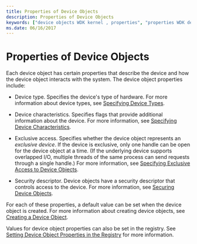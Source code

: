 ```yaml
---
title: Properties of Device Objects
description: Properties of Device Objects
keywords: ["device objects WDK kernel , properties", "properties WDK device objects"]
ms.date: 06/16/2017
---
```


# Properties of Device Objects





Each device object has certain properties that describe the device and how the device object interacts with the system. The device object properties include:

-   Device type. Specifies the device's type of hardware. For more information about device types, see [Specifying Device Types](specifying-device-types.md).

-   Device characteristics. Specifies flags that provide additional information about the device. For more information, see [Specifying Device Characteristics](specifying-device-characteristics.md).

-   Exclusive access. Specifies whether the device object represents an *exclusive device*. If the device is exclusive, only one handle can be open for the device object at a time. (If the underlying device supports overlapped I/O, multiple threads of the same process can send requests through a single handle.) For more information, see [Specifying Exclusive Access to Device Objects](specifying-exclusive-access-to-device-objects.md).

-   Security descriptor. Device objects have a security descriptor that controls access to the device. For more information, see [Securing Device Objects](controlling-device-access.md).

For each of these properties, a default value can be set when the device object is created. For more information about creating device objects, see [Creating a Device Object](creating-a-device-object.md).

Values for device object properties can also be set in the registry. See [Setting Device Object Properties in the Registry](setting-device-object-properties-in-the-registry.md) for more information.

 

 




